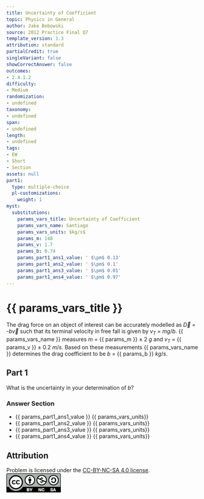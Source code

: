 ```yaml
---
title: Uncertainty of Coefficient
topic: Physics in General
author: Jake Bobowski
source: 2012 Practice Final Q7
template_version: 1.3
attribution: standard
partialCredit: true
singleVariant: false
showCorrectAnswer: false
outcomes:
- 2.4.1.2
difficulty:
- Medium
randomization:
- undefined
taxonomy:
- undefined
span:
- undefined
length:
- undefined
tags:
- EW
- Short
- Section
assets: null
part1:
  type: multiple-choice
  pl-customizations:
    weight: 1
myst:
  substitutions:
    params_vars_title: Uncertainty of Coefficient
    params_vars_name: Santiago
    params_vars_units: $kg/s$
    params_m: 148
    params_v: 1.7
    params_b: 0.74
    params_part1_ans1_value: ' $\pm$ 0.13'
    params_part1_ans2_value: ' $\pm$ 0.1'
    params_part1_ans3_value: ' $\pm$ 0.01'
    params_part1_ans4_value: ' $\pm$ 0.97'
---
```

# {{ params_vars_title }}
The drag force on an object of interest can be accurately modelled as $\vec{D}$ = -$b\vec{v}$ such that its terminal velocity in free fall is given by $v_T$ = $mg/b$.
{{ params_vars_name }} measures $m$ = {{ params_m }} $\pm$ 2 $g$ and $v_T$ = {{ params_v }} $\pm$ 0.2 $m/s$.
Based on these measurements {{ params_vars_name }} determines the drag coefficient to be $b$ = {{ params_b }} $kg/s$.

## Part 1

What is the uncertainty in your determination of $b$?

### Answer Section

- {{ params_part1_ans1_value }} {{ params_vars_units}}
- {{ params_part1_ans2_value }} {{ params_vars_units}}
- {{ params_part1_ans3_value }} {{ params_vars_units}}
- {{ params_part1_ans4_value }} {{ params_vars_units}}

## Attribution

Problem is licensed under the [CC-BY-NC-SA 4.0 license](https://creativecommons.org/licenses/by-nc-sa/4.0/).<br> ![The Creative Commons 4.0 license requiring attribution-BY, non-commercial-NC, and share-alike-SA license.](https://raw.githubusercontent.com/firasm/bits/master/by-nc-sa.png)